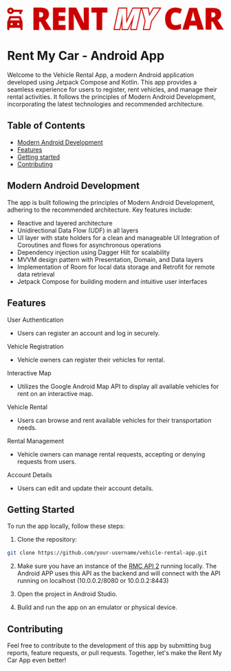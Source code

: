 ![rmc-logo](https://github.com/Digital-Architects-Avans/rmc-api/raw/master/src/main/resources/images/rmc-logo.png)

# Rent My Car - Android App

Welcome to the Vehicle Rental App, a modern Android application developed using Jetpack Compose and Kotlin. This app provides a seamless experience for users to register, rent vehicles, and manage their rental activities. It follows the principles of Modern Android Development, incorporating the latest technologies and recommended architecture.


## Table of Contents
- [Modern Android Development](https://github.com/Digital-Architects-Avans/rmc-app/edit/master/README.md#modern-android-development)
- [Features](https://github.com/Digital-Architects-Avans/rmc-app/edit/master/README.md#features)
- [Getting started](https://github.com/Digital-Architects-Avans/rmc-app/edit/master/README.md#getting-started)
- [Contributing](https://github.com/Digital-Architects-Avans/rmc-app/edit/master/README.md#contributing)


## Modern Android Development
The app is built following the principles of Modern Android Development, adhering to the recommended architecture. Key features include:
- Reactive and layered architecture
- Unidirectional Data Flow (UDF) in all layers
- UI layer with state holders for a clean and manageable UI
Integration of Coroutines and flows for asynchronous operations
- Dependency injection using Dagger Hilt for scalability
- MVVM design pattern with Presentation, Domain, and Data layers
- Implementation of Room for local data storage and Retrofit for remote data retrieval
- Jetpack Compose for building modern and intuitive user interfaces


## Features
User Authentication
- Users can register an account and log in securely.

Vehicle Registration
- Vehicle owners can register their vehicles for rental.

Interactive Map
- Utilizes the Google Android Map API to display all available vehicles for rent on an interactive map.

Vehicle Rental
- Users can browse and rent available vehicles for their transportation needs.

Rental Management
- Vehicle owners can manage rental requests, accepting or denying requests from users.

Account Details
- Users can edit and update their account details.
  

## Getting Started
To run the app locally, follow these steps:
1. Clone the repository:

```bash
git clone https://github.com/your-username/vehicle-rental-app.git
```
2. Make sure you have an instance of the [RMC API 2](https://github.com/Digital-Architects-Avans/rmc-api-2) running locally.
   The Android APP uses this API as the backend and will connect with the API running on localhost (10.0.0.2/8080 or 10.0.0.2:8443)

2. Open the project in Android Studio.

3. Build and run the app on an emulator or physical device.


## Contributing
Feel free to contribute to the development of this app by submitting bug reports, feature requests, or pull requests. Together, let's make the Rent My Car App even better!
